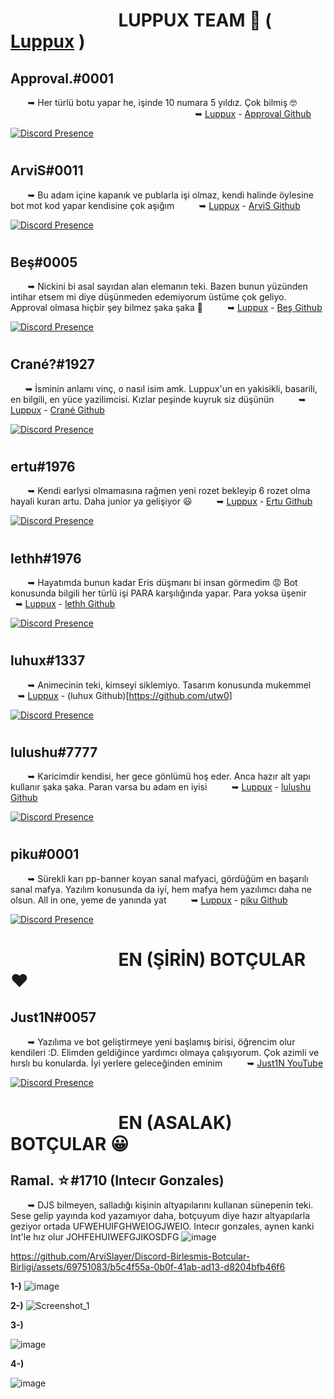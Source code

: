 #  ឵ ឵ ឵ ឵ ឵  ឵ ឵ ឵ ឵ ឵  ឵ ឵ ឵ ឵ ឵  ឵ ឵ ឵ ឵ ឵  ឵ ឵ ឵ ឵ ឵  ឵ ឵឵឵឵LUPPUX TEAM 🥵 ( [Luppux](https://discord.gg/luppux) )

## Approval.#0001
 ឵ ឵ ឵ ឵ ឵  ឵ ឵ ឵➥ Her türlü botu yapar he, işinde 10 numara 5 yıldız. Çok bilmiş 🤓 ឵ ឵ ឵ ឵ ឵  ឵ ឵ ឵ ឵  ឵ ឵ ឵ ឵ ឵  ឵ ឵ ឵ ឵  ឵ ឵ ឵ ឵ ឵  ឵ ឵ ឵ ឵  ឵ ឵ ឵ ឵ ឵  ឵ ឵ ឵ ឵  ឵ ឵ ឵ ឵ ឵  ឵ ឵ ឵ ឵  ឵ ឵ ឵ ឵ ឵  ឵ ឵ ឵ ឵  ឵ ឵ ឵ ឵ ឵  ឵ ឵ ឵ ឵  ឵ ឵ ឵ ឵ ឵  ឵ ឵ 
 ឵ ឵ ឵ ឵ ឵  ឵ ឵ ឵ ឵  ឵ ឵ ឵ ឵ ឵  ឵ ឵ ឵឵឵➥ [Luppux](https://discord.gg/luppux) - [Approval Github](https://github.com/Approval-Denial)
 
[![Discord Presence](https://lanyard-profile-readme.vercel.app/api/852800814808694814?hideDiscrim=true)](https://discord.com/users/852800814808694814)

#
#

## ArviS#0011
 ឵ ឵ ឵ ឵ ឵  ឵ ឵ ឵➥ Bu adam içine kapanık ve publarla işi olmaz, kendi halinde öylesine bot mot kod yapar kendisine çok aşığım
  ឵ ឵ ឵ ឵ ឵  ឵ ឵ ឵ ឵ ឵឵➥ [Luppux](https://discord.gg/luppux) - [ArviS Github](https://github.com/ArviSlayer)

[![Discord Presence](https://lanyard-profile-readme.vercel.app/api/379179073382907908?hideDiscrim=true)](https://discord.com/users/379179073382907908)

#
#

## Beş#0005
 ឵ ឵ ឵ ឵ ឵  ឵ ឵ ឵➥ Nickini bi asal sayıdan alan elemanın teki. Bazen bunun yüzünden intihar etsem mi diye düşünmeden edemiyorum üstüme çok geliyo. Approval olmasa hiçbir şey bilmez şaka şaka 🥹
  ឵ ឵ ឵ ឵ ឵  ឵ ឵ ឵ ឵ ឵឵➥ [Luppux](https://discord.gg/luppux) - [Beş Github](https://github.com/Bes-js)
 
[![Discord Presence](https://lanyard-profile-readme.vercel.app/api/928259219038302258?hideDiscrim=true)](https://discord.com/users/928259219038302258)

#
#

## Crané?#1927
 ឵ ឵ ឵ ឵ ឵  ឵ ឵➥ İsminin anlamı vinç, o nasıl isim amk. Luppux'un en yakisikli, basarili, en bilgili, en yüce yazilimcisi. Kızlar peşinde kuyruk siz düşünün
   ឵ ឵ ឵ ឵ ឵  ឵ ឵ ឵ ឵ ឵឵➥ [Luppux](https://discord.gg/luppux) - [Crané Github](https://github.com/cranedevs)

[![Discord Presence](https://lanyard-profile-readme.vercel.app/api/587564522009788426?hideDiscrim=true)](https://discord.com/users/587564522009788426)

#
#

## ertu#1976
 ឵ ឵ ឵ ឵ ឵  ឵ ឵ ឵➥ Kendi earlysi olmamasına rağmen yeni rozet bekleyip 6 rozet olma hayali kuran artu. Daha junior ya gelişiyor 😃
    ឵ ឵ ឵ ឵ ឵  ឵ ឵ ឵ ឵ ឵឵➥ [Luppux](https://discord.gg/luppux) - [Ertu Github](https://github.com/ertucuk/)

[![Discord Presence](https://lanyard-profile-readme.vercel.app/api/136619876407050240?hideDiscrim=true)](https://discord.com/users/136619876407050240)

#
#

## lethh#1976
 ឵ ឵ ឵ ឵ ឵  ឵ ឵ ឵➥ Hayatımda bunun kadar Eris düşmanı bi insan görmedim 😡 Bot konusunda bilgili her türlü işi PARA karşılığında yapar. Para yoksa üşenir
     ឵ ឵ ឵ ឵ ឵  ឵ ឵ ឵ ឵ ឵឵➥ [Luppux](https://discord.gg/luppux) - [lethh Github](https://github.com/kaanxsrd)

[![Discord Presence](https://lanyard-profile-readme.vercel.app/api/797096076330795018?hideDiscrim=true)](https://discord.com/users/797096076330795018)

#
#

## luhux#1337
 ឵ ឵ ឵ ឵ ឵  ឵ ឵ ឵➥ Animecinin teki, kimseyi siklemiyo. Tasarım konusunda mukemmel
     ឵ ឵ ឵ ឵ ឵  ឵ ឵ ឵ ឵ ឵឵➥ [Luppux](https://discord.gg/luppux) - (luhux Github)[https://github.com/utw0]

[![Discord Presence](https://lanyard-profile-readme.vercel.app/api/341592492224806914?hideDiscrim=true)](https://discord.com/users/341592492224806914)

#
#

## lulushu#7777
 ឵ ឵ ឵ ឵ ឵  ឵ ឵ ឵➥ Karicimdir kendisi, her gece gönlümü hoş eder. Anca hazır alt yapı kullanır şaka şaka. Paran varsa bu adam en iyisi
      ឵ ឵ ឵ ឵ ឵  ឵ ឵ ឵ ឵ ឵឵➥ [Luppux](https://discord.gg/luppux) - [lulushu Github](https://github.com/luluwux)

[![Discord Presence](https://lanyard-profile-readme.vercel.app/api/852103749228036136?hideDiscrim=true)](https://discord.com/users/852103749228036136)

#
#

## piku#0001
 ឵ ឵ ឵ ឵ ឵  ឵ ឵ ឵➥ Sürekli karı pp-banner koyan sanal mafyaci, gördüğüm en başarılı sanal mafya. Yazılım konusunda da iyi, hem mafya hem yazılımcı daha ne olsun. All in one, yeme de yanında yat 
      ឵ ឵ ឵ ឵ ឵  ឵ ឵ ឵ ឵ ឵឵➥ [Luppux](https://discord.gg/luppux) - [piku Github](https://github.com/pikushe)

[![Discord Presence](https://lanyard-profile-readme.vercel.app/api/331878061954039808?hideDiscrim=true)](https://discord.com/users/331878061954039808)

#
#


#  ឵ ឵ ឵ ឵ ឵  ឵ ឵ ឵ ឵ ឵  ឵ ឵ ឵ ឵ ឵  ឵ ឵ ឵ ឵ ឵  ឵ ឵ ឵ ឵ ឵  ឵ ឵឵឵឵EN (ŞİRİN) BOTÇULAR ❤️

## Just1N#0057
 ឵ ឵ ឵ ឵ ឵  ឵ ឵ ឵➥ Yazılıma ve bot geliştirmeye yeni başlamış birisi, öğrencim olur kendileri :D. Elimden geldiğince yardımcı olmaya çalışıyorum. Çok azimli ve hırslı bu konularda. İyi yerlere geleceğinden eminim 
      ឵ ឵ ឵ ឵ ឵  ឵ ឵ ឵ ឵ ឵឵➥ [Just1N YouTube](https://www.youtube.com/channel/UCD9NPfM1bMer1amerPRPhaA)

[![Discord Presence](https://lanyard-profile-readme.vercel.app/api/845223135111544832?hideDiscrim=true)](https://discord.com/users/845223135111544832)

#
#


#  ឵ ឵ ឵ ឵ ឵  ឵ ឵ ឵ ឵ ឵  ឵ ឵ ឵ ឵ ឵  ឵ ឵ ឵ ឵ ឵  ឵ ឵ ឵ ឵ ឵  ឵ ឵឵឵឵EN (ASALAK) BOTÇULAR 😀

## Ramal. ☆#1710 (Intecır Gonzales)
 ឵ ឵ ឵ ឵ ឵  ឵ ឵ ឵➥ DJS bilmeyen, salladığı kişinin altyapılarını kullanan sünepenin teki. Sese gelip yayında kod yazamıyor daha, botçuyum diye hazır altyapılarla geziyor ortada UFWEHUIFGHWEIOGJWEIO. Intecır gonzales, aynen kanki Int'le hız olur JOHFEHUIWEFGJIKOSDFG
![image](https://github.com/ArviSlayer/Discord-Birlesmis-Botcular-Birligi/assets/69751083/0e1122ba-40d9-404e-9d76-f588c35639b3)


https://github.com/ArviSlayer/Discord-Birlesmis-Botcular-Birligi/assets/69751083/b5c4f55a-0b0f-41ab-ad13-d8204bfb46f6


**1-)**
![image](https://github.com/ArviSlayer/Discord-Birlesmis-Botcular-Birligi/assets/69751083/5dea282f-d9ad-4002-bca3-ec698ea1dc94)


**2-)**
![Screenshot_1](https://github.com/ArviSlayer/Discord-Birlesmis-Botcular-Birligi/assets/69751083/2095bebc-877a-4ed1-90a4-c71da1d4d436)


**3-)**

![image](https://github.com/ArviSlayer/Discord-Birlesmis-Botcular-Birligi/assets/69751083/a9d13bdd-261f-474a-ad04-5218fef88f27)


**4-)**

![image](https://github.com/ArviSlayer/Discord-Birlesmis-Botcular-Birligi/assets/69751083/c519c1b9-77cb-4e96-a660-392ec5fc4b0a)






